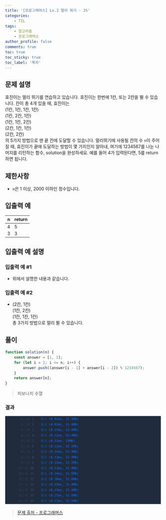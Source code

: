 ```yaml
---
title: '[프로그래머스] Lv.2 멀리 뛰기 - JS'
categories:
    - TIL
tags:
    - 알고리즘
    - 프로그래머스
author_profile: false
comments: true
toc: true
toc_sticky: true
toc_label: '목차'
---
```


## 문제 설명

효진이는 멀리 뛰기를 연습하고 있습니다. 효진이는 한번에 1칸, 또는 2칸을 뛸 수 있습니다. 칸이 총 4개 있을 때, 효진이는  
(1칸, 1칸, 1칸, 1칸)  
(1칸, 2칸, 1칸)  
(1칸, 1칸, 2칸)  
(2칸, 1칸, 1칸)  
(2칸, 2칸)  
의 5가지 방법으로 맨 끝 칸에 도달할 수 있습니다. 멀리뛰기에 사용될 칸의 수 `n`이 주어질 때, 효진이가 끝에 도달하는 방법이 몇 가지인지 알아내, 여기에 1234567를 나눈 나머지를 리턴하는 함수, solution을 완성하세요. 예를 들어 4가 입력된다면, 5를 return하면 됩니다.

## 제한사항

-   `n`은 1 이상, 2000 이하인 정수입니다.

## 입출력 예

| n   | return |
| --- | ------ |
| 4   | 5      |
| 3   | 3      |

## 입출력 예 설명

### 입출력 예 #1

-   위에서 설명한 내용과 같습니다.

### 입출력 예 #2

-   (2칸, 1칸)  
    (1칸, 2칸)  
    (1칸, 1칸, 1칸)  
    총 3가지 방법으로 멀리 뛸 수 있습니다.

## 풀이

```javascript
function solution(n) {
    const answer = [1, 1];
    for (let i = 2; i <= n; i++) {
        answer.push((answer[i - 1] + answer[i - 2]) % 1234567);
    }
    return answer[n];
}
```

> 피보나치 수열

### 결과

![result1](/assets/images/2023/10/11/algorithm-93-result1.png)

> [문제 출처 - 프로그래머스](https://school.programmers.co.kr/learn/courses/30/lessons/12914)
